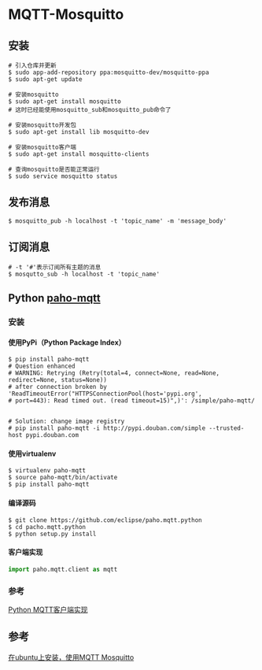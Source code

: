 # MQTT-Mosquitto

## 安装

```shell
# 引入仓库并更新
$ sudo app-add-repository ppa:mosquitto-dev/mosquitto-ppa
$ sudo apt-get update

# 安装mosquitto
$ sudo apt-get install mosquitto
# 这时已经能使用mosquitto_sub和mosquitto_pub命令了

# 安装mosquitto开发包
$ sudo apt-get install lib mosquitto-dev

# 安装mosquitto客户端
$ sudo apt-get install mosquitto-clients

# 查询mosquitto是否能正常运行
$ sudo service mosquitto status
```

## 发布消息

```shell
$ mosquitto_pub -h localhost -t 'topic_name' -m 'message_body'
```

## 订阅消息

```shell
# -t '#'表示订阅所有主题的消息
$ mosqutto_sub -h localhost -t 'topic_name'
```

## Python [paho-mqtt](https://pypi.org/project/paho-mqtt/)

### 安装

#### 使用PyPi（Python Package Index）

```shell
$ pip install paho-mqtt
# Question enhanced
# WARNING: Retrying (Retry(total=4, connect=None, read=None, redirect=None, status=None))
# after connection broken by 'ReadTimeoutError("HTTPSConnectionPool(host='pypi.org', 
# port=443): Read timed out. (read timeout=15)",)': /simple/paho-mqtt/


# Solution: change image registry
# pip install paho-mqtt -i http://pypi.douban.com/simple --trusted-host pypi.douban.com
```

#### 使用virtualenv

```shell
$ virtualenv paho-mqtt
$ source paho-mqtt/bin/activate
$ pip install paho-mqtt
```

#### 编译源码

```shell
$ git clone https://github.com/eclipse/paho.mqtt.python
$ cd pacho.mqtt.python
$ python setup.py install
```

#### 客户端实现

```python
import paho.mqtt.client as mqtt


```



### 参考

[Python MQTT客户端实现](https://blog.csdn.net/itas109/article/details/78873257)

## 参考

[在ubuntu上安装，使用MQTT Mosquitto](https://blog.csdn.net/swedenfeng/article/details/53510048)